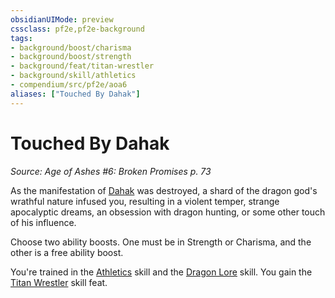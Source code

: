 ```yaml
---
obsidianUIMode: preview
cssclass: pf2e,pf2e-background
tags:
- background/boost/charisma
- background/boost/strength
- background/feat/titan-wrestler
- background/skill/athletics
- compendium/src/pf2e/aoa6
aliases: ["Touched By Dahak"]
---
```

# Touched By Dahak
*Source: Age of Ashes #6: Broken Promises p. 73*  

As the manifestation of [Dahak](../../setting/deities/dahak-logm.md) was destroyed, a shard of the dragon god's wrathful nature infused you, resulting in a violent temper, strange apocalyptic dreams, an obsession with dragon hunting, or some other touch of his influence.

Choose two ability boosts. One must be in Strength or Charisma, and the other is a free ability boost.

You're trained in the [Athletics](../../skills.md#Athletics) skill and the [Dragon Lore](../../skills.md#Lore) skill. You gain the [Titan Wrestler](../../feats/titan-wrestler.md) skill feat.